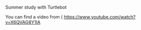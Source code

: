 Summer study with Turtlebot


You can find a video from ( 
https://www.youtube.com/watch?v=X6QVAG8Y1lA
